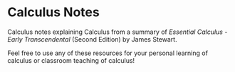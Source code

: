 # Calculus Notes
Calculus notes explaining Calculus from a summary of *Essential Calculus - Early Transcendental* (Second Edition) by James Stewart. 

Feel free to use any of these resources for your personal learning of calculus or classroom teaching of calculus!